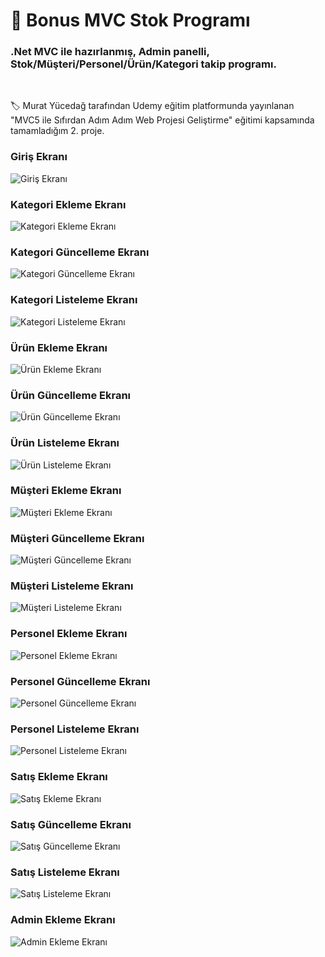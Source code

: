<h1> 🚀 Bonus MVC Stok Programı </h1>
<h3>.Net MVC ile hazırlanmış, Admin panelli, Stok/Müşteri/Personel/Ürün/Kategori takip programı.</h3><br />
<p> 🏷️ Murat Yücedağ tarafından Udemy eğitim platformunda yayınlanan "MVC5 ile Sıfırdan Adım Adım Web Projesi Geliştirme" eğitimi kapsamında tamamladığım 2. proje.</p>

<h3>Giriş Ekranı</h3>
<img src="https://github.com/user-attachments/assets/4f0417b6-3304-40a3-91eb-d7d09655bd54" title="Giriş Ekranı" alt="Giriş Ekranı">

<h3>Kategori Ekleme Ekranı</h3>
<img src="https://github.com/user-attachments/assets/9dece76c-7347-4b33-9f06-ab3764e93c44" title="Kategori Ekleme Ekranı" alt="Kategori Ekleme Ekranı">

<h3>Kategori Güncelleme Ekranı</h3>
<img src="https://github.com/user-attachments/assets/be98b3fa-7ed0-4ca8-ad02-e456cedffeb1" title="Kategori Güncelleme Ekranı" alt="Kategori Güncelleme Ekranı">

<h3>Kategori Listeleme Ekranı</h3>
<img src="https://github.com/user-attachments/assets/02fb88c5-711e-4363-b4f3-4d5e9a3b4552" title="Kategori Listeleme Ekranı" alt="Kategori Listeleme Ekranı">

<h3>Ürün Ekleme Ekranı</h3>
<img src="https://github.com/user-attachments/assets/e0fea8bf-1405-4721-94d7-7bb687f0f36d" title="Ürün Ekleme Ekranı" alt="Ürün Ekleme Ekranı">

<h3>Ürün Güncelleme Ekranı</h3>
<img src="https://github.com/user-attachments/assets/9d32d42a-0f51-42d0-8952-9073158408b7" title="Ürün Güncelleme Ekranı" alt="Ürün Güncelleme Ekranı">

<h3>Ürün Listeleme Ekranı</h3>
<img src="https://github.com/user-attachments/assets/494dbe89-f1d7-40d1-b7da-9bc7810d4062" title="Ürün Listeleme Ekranı" alt="Ürün Listeleme Ekranı">

<h3>Müşteri Ekleme Ekranı</h3>
<img src="https://github.com/user-attachments/assets/075b3e17-e520-4eb4-9999-8f279aa69992" title="Müşteri Ekleme Ekranı" alt="Müşteri Ekleme Ekranı">

<h3>Müşteri Güncelleme Ekranı</h3>
<img src="https://github.com/user-attachments/assets/6f341ef7-c16a-46de-941f-c1560b0907e9" title="Müşteri Güncelleme Ekranı" alt="Müşteri Güncelleme Ekranı">

<h3>Müşteri Listeleme Ekranı</h3>
<img src="https://github.com/user-attachments/assets/b235a1df-e434-4037-9e85-43aa3972dcc7" title="Müşteri Listeleme Ekranı" alt="Müşteri Listeleme Ekranı">

<h3>Personel Ekleme Ekranı</h3>
<img src="https://github.com/user-attachments/assets/8f4fa16b-fbc7-466a-8e0b-d8bbf3f364f2" title="Personel Ekleme Ekranı" alt="Personel Ekleme Ekranı">

<h3>Personel Güncelleme Ekranı</h3>
<img src="https://github.com/user-attachments/assets/4b3646ae-1af8-4705-9fa2-d3abe47e7ef2" title="Personel Güncelleme Ekranı" alt="Personel Güncelleme Ekranı">

<h3>Personel Listeleme Ekranı</h3>
<img src="https://github.com/user-attachments/assets/07d14576-cf87-46b7-9d1d-3d8a29f9b9f4" title="Personel Listeleme Ekranı" alt="Personel Listeleme Ekranı">

<h3>Satış Ekleme Ekranı</h3>
<img src="https://github.com/user-attachments/assets/e75ace0f-0bfa-4f61-80ac-3bf7589c7bcb" title="Satış Ekleme Ekranı" alt="Satış Ekleme Ekranı">

<h3>Satış Güncelleme Ekranı</h3>
<img src="https://github.com/user-attachments/assets/b10348b4-e364-4263-9dbe-b8ab436f5eeb" title="Satış Güncelleme Ekranı" alt="Satış Güncelleme Ekranı">

<h3>Satış Listeleme Ekranı</h3>
<img src="https://github.com/user-attachments/assets/85fd247c-b0eb-403c-b101-e1d35a2e50a4" title="Satış Listeleme Ekranı" alt="Satış Listeleme Ekranı">

<h3>Admin Ekleme Ekranı</h3>
<img src="https://github.com/user-attachments/assets/86f67f2c-3d13-4749-8920-a614b61e8c0b" title="Admin Ekleme Ekranı" alt="Admin Ekleme Ekranı">

